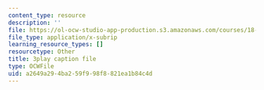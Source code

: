 ```yaml
---
content_type: resource
description: ''
file: https://ol-ocw-studio-app-production.s3.amazonaws.com/courses/18-06sc-linear-algebra-fall-2011/a2649a294ba259f998f8821ea1b84c4d_rMv2rDiOTsI.vtt
file_type: application/x-subrip
learning_resource_types: []
resourcetype: Other
title: 3play caption file
type: OCWFile
uid: a2649a29-4ba2-59f9-98f8-821ea1b84c4d
---
```

